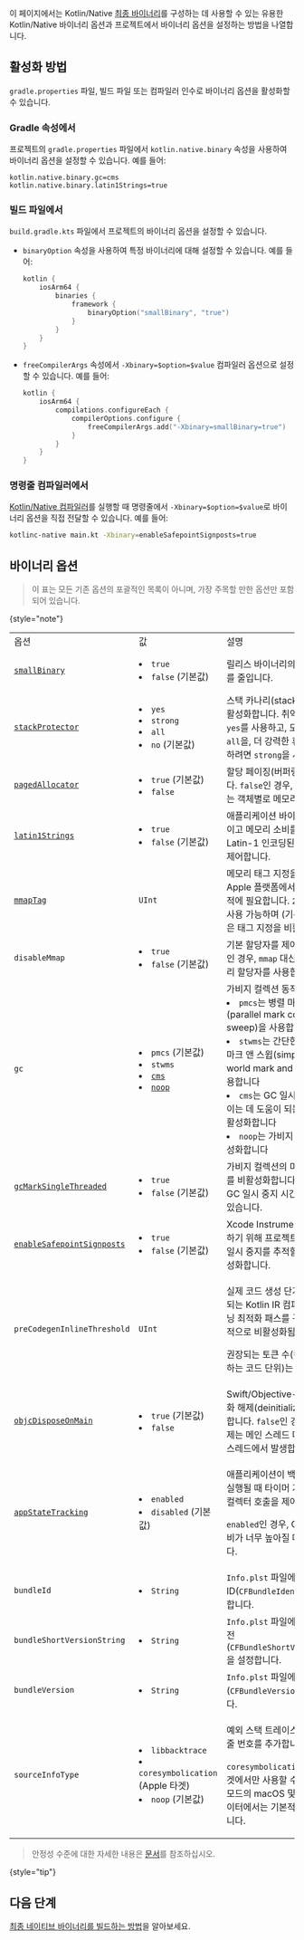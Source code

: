 [//]: # (title: Kotlin/Native 바이너리 옵션)

이 페이지에서는 Kotlin/Native [최종 바이너리](https://www.jetbrains.com/help/kotlin-multiplatform-dev/multiplatform-build-native-binaries.html)를 구성하는 데 사용할 수 있는 유용한 Kotlin/Native 바이너리 옵션과 프로젝트에서 바이너리 옵션을 설정하는 방법을 나열합니다.

## 활성화 방법

`gradle.properties` 파일, 빌드 파일 또는 컴파일러 인수로 바이너리 옵션을 활성화할 수 있습니다.

### Gradle 속성에서

프로젝트의 `gradle.properties` 파일에서 `kotlin.native.binary` 속성을 사용하여 바이너리 옵션을 설정할 수 있습니다. 예를 들어:

```none
kotlin.native.binary.gc=cms
kotlin.native.binary.latin1Strings=true
```

### 빌드 파일에서

`build.gradle.kts` 파일에서 프로젝트의 바이너리 옵션을 설정할 수 있습니다.

* `binaryOption` 속성을 사용하여 특정 바이너리에 대해 설정할 수 있습니다. 예를 들어:

  ```kotlin
  kotlin {
      iosArm64 {
          binaries {
              framework {
                  binaryOption("smallBinary", "true")
              }
          }
      }
  }
  ```

* `freeCompilerArgs` 속성에서 `-Xbinary=$option=$value` 컴파일러 옵션으로 설정할 수 있습니다. 예를 들어:

  ```kotlin
  kotlin {
      iosArm64 {
          compilations.configureEach {
              compilerOptions.configure {
                  freeCompilerArgs.add("-Xbinary=smallBinary=true")
              }
          }
      }
  }
  ```

### 명령줄 컴파일러에서

[Kotlin/Native 컴파일러](native-get-started.md#using-the-command-line-compiler)를 실행할 때 명령줄에서 `-Xbinary=$option=$value`로 바이너리 옵션을 직접 전달할 수 있습니다. 예를 들어:

```bash
kotlinc-native main.kt -Xbinary=enableSafepointSignposts=true
```

## 바이너리 옵션

> 이 표는 모든 기존 옵션의 포괄적인 목록이 아니며, 가장 주목할 만한 옵션만 포함되어 있습니다.
>
{style="note"}

<table column-width="fixed">
    <tr>
        <td width="240">옵션</td>
        <td width="170">값</td>
        <td>설명</td>
        <td width="110">상태</td>
    </tr>
    <tr>
        <td><a href="whatsnew2220.md#smaller-binary-size-for-release-binaries"><code>smallBinary</code></a></td>
        <td>
            <list>
                <li><code>true</code></li>
                <li><code>false</code> (기본값)</li>
            </list>
        </td>
        <td>릴리스 바이너리의 바이너리 크기를 줄입니다.</td>
        <td>2.2.20부터 실험적</td>
    </tr>
    <tr>
        <td><a href="whatsnew2220.md#support-for-stack-canaries-in-binaries"><code>stackProtector</code></a></td>
        <td>
            <list>
                <li><code>yes</code></li>
                <li><code>strong</code></li>
                <li><code>all</code></li>
                <li><code>no</code> (기본값)</li>
            </list>
        </td>
        <td>스택 카나리(stack canaries)를 활성화합니다. 취약한 함수에는 <code>yes</code>를 사용하고, 모든 함수에는 <code>all</code>을, 더 강력한 휴리스틱을 사용하려면 <code>strong</code>을 사용합니다.</td>
        <td>2.2.20부터 사용 가능</td>
    </tr>
    <tr>
        <td><a href="native-memory-manager.md#disable-allocator-paging"><code>pagedAllocator</code></a></td>
        <td>
            <list>
                <li><code>true</code> (기본값)</li>
                <li><code>false</code></li>
            </list>
        </td>
        <td>할당 페이징(버퍼링)을 제어합니다. <code>false</code>인 경우, 메모리 할당자는 객체별로 메모리를 예약합니다.</td>
        <td>2.2.0부터 실험적</td>
    </tr>
    <tr>
        <td><a href="native-memory-manager.md#enable-support-for-latin-1-strings"><code>latin1Strings</code></a></td>
        <td>
            <list>
                <li><code>true</code></li>
                <li><code>false</code> (기본값)</li>
            </list>
        </td>
        <td>애플리케이션 바이너리 크기를 줄이고 메모리 소비를 조정하기 위해 Latin-1 인코딩된 문자열 지원을 제어합니다.</td>
        <td>2.2.0부터 실험적</td>
    </tr>
    <tr>
        <td><a href="native-memory-manager.md#track-memory-consumption-on-apple-platforms"><code>mmapTag</code></a></td>
        <td><code>UInt</code></td>
        <td>메모리 태그 지정을 제어하며, Apple 플랫폼에서 메모리 소비 추적에 필요합니다. <code>240</code>-<code>255</code> 값이 사용 가능하며 (기본값은 <code>246</code>), <code>0</code>은 태그 지정을 비활성화합니다.</td>
        <td>2.2.0부터 사용 가능</td>
    </tr>
    <tr>
        <td><code>disableMmap</code></td>
        <td>
            <list>
                <li><code>true</code></li>
                <li><code>false</code> (기본값)</li>
            </list>
        </td>
        <td>기본 할당자를 제어합니다. <code>true</code>인 경우, <code>mmap</code> 대신 <code>malloc</code> 메모리 할당자를 사용합니다.</td>
        <td>2.2.0부터 사용 가능</td>
    </tr>
    <tr>
        <td><code>gc</code></td>
        <td>
            <list>
                <li><code>pmcs</code> (기본값)</li>
                <li><code>stwms</code></li>
                <li><a href="native-memory-manager.md#optimize-gc-performance"><code>cms</code></a></li>
                <li><a href="native-memory-manager.md#disable-garbage-collection"><code>noop</code></a></li>
            </list>
        </td>
        <td>가비지 컬렉션 동작을 제어합니다.
            <list>
                <li><code>pmcs</code>는 병렬 마크 동시 스윕(parallel mark concurrent sweep)을 사용합니다</li>
                <li><code>stwms</code>는 간단한 스톱-더-월드 마크 앤 스윕(simple stop-the-world mark and sweep)을 사용합니다</li>
                <li><code>cms</code>는 GC 일시 중지 시간을 줄이는 데 도움이 되는 동시 마킹을 활성화합니다</li>
                <li><code>noop</code>는 가비지 컬렉션을 비활성화합니다</li>
            </list>
        </td>
        <td><code>cms</code>는 2.0.20부터 실험적</td>
    </tr>
    <tr>
        <td><a href="native-memory-manager.md#garbage-collector"><code>gcMarkSingleThreaded</code></a></td>
        <td>
            <list>
                <li><code>true</code></li>
                <li><code>false</code> (기본값)</li>
            </list>
        </td>
        <td>가비지 컬렉션의 마크 단계 병렬화를 비활성화합니다. 대규모 힙에서 GC 일시 중지 시간을 증가시킬 수 있습니다.</td>
        <td>1.7.20부터 사용 가능</td>
    </tr>
    <tr>
        <td><a href="native-memory-manager.md#monitor-gc-performance"><code>enableSafepointSignposts</code></a></td>
        <td>
            <list>
                <li><code>true</code></li>
                <li><code>false</code> (기본값)</li>
            </list>
        </td>
        <td>Xcode Instruments에서 디버깅하기 위해 프로젝트에서 GC 관련 일시 중지를 추적할 수 있도록 활성화합니다.</td>
        <td>2.0.20부터 사용 가능</td>
    </tr>
    <tr>
        <td><code>preCodegenInlineThreshold</code></td>
        <td><code>UInt</code></td>
        <td>
            <p>실제 코드 생성 단계 이전에 수행되는 Kotlin IR 컴파일러의 인라이닝 최적화 패스를 구성합니다(기본적으로 비활성화됨).</p> 
            <p>권장되는 토큰 수(컴파일러가 파싱하는 코드 단위)는 40입니다.</p>
        </td>
        <td>2.1.20부터 실험적</td>
    </tr>
    <tr>
        <td><a href="native-arc-integration.md#deinitializers"><code>objcDisposeOnMain</code></a></td>
        <td>
            <list>
                <li><code>true</code> (기본값)</li>
                <li><code>false</code></li>
            </list>
        </td>
        <td>Swift/Objective-C 객체의 초기화 해제(deinitialization)를 제어합니다. <code>false</code>인 경우, 초기화 해제는 메인 스레드 대신 특수 GC 스레드에서 발생합니다.</td>
        <td>1.9.0부터 사용 가능</td>
    </tr>
    <tr>
        <td><a href="native-arc-integration.md#support-for-background-state-and-app-extensions"><code>appStateTracking</code></a></td>
        <td>
            <list>
                <li><code>enabled</code></li>
                <li><code>disabled</code> (기본값)</li>
            </list>
        </td>
        <td>
            <p>애플리케이션이 백그라운드에서 실행될 때 타이머 기반으로 가비지 컬렉터 호출을 제어합니다.</p>
            <p><code>enabled</code>인 경우, GC는 메모리 소비가 너무 높아질 때만 호출됩니다.</p>
       </td>
        <td>1.7.20부터 실험적</td>
    </tr>
    <tr>
        <td><code>bundleId</code></td>
        <td>
            <list>
                <li><code>String</code></li>
            </list>
        </td>
        <td><code>Info.plst</code> 파일에서 번들 ID(<code>CFBundleIdentifier</code>)를 설정합니다.</td>
        <td>1.7.20부터 사용 가능</td>
    </tr>
    <tr>
        <td><code>bundleShortVersionString</code></td>
        <td>
            <list>
                <li><code>String</code></li>
            </list>
        </td>
        <td><code>Info.plst</code> 파일에서 짧은 번들 버전(<code>CFBundleShortVersionString</code>)을 설정합니다.</td>
        <td>1.7.20부터 사용 가능</td>
    </tr>
    <tr>
        <td><code>bundleVersion</code></td>
        <td>
            <list>
                <li><code>String</code></li>
            </list>
        </td>
        <td><code>Info.plst</code> 파일에서 번들 버전(<code>CFBundleVersion</code>)을 설정합니다.</td>
        <td>1.7.20부터 사용 가능</td>
    </tr>
    <tr>
        <td><code>sourceInfoType</code></td>
        <td>
            <list>
                <li><code>libbacktrace</code></li>
                <li><code>coresymbolication</code> (Apple 타겟)</li>
                <li><code>noop</code> (기본값)</li>
            </list>
        </td>
        <td>
            <p>예외 스택 트레이스에 파일 위치와 줄 번호를 추가합니다.</p>
            <p><code>coresymbolication</code>은 Apple 타겟에서만 사용할 수 있으며 디버그 모드의 macOS 및 Apple 시뮬레이터에서는 기본적으로 활성화됩니다.</p>
        </td>
        <td>1.6.20부터 실험적</td>
    </tr>
    <!-- <tr>
        <td><code>objcExportReportNameCollisions</code></td>
        <td>
            <list>
                <li><code>true</code></li>
                <li><code>false</code> (default)</li>
            </list>
        </td>
        <td>When <code>enabled</code>, reports warnings in case name collisions occur during Objective-C export.</td>
        <td></td>
    </tr>
    <tr>
        <td><code>objcExportErrorOnNameCollisions</code></td>
        <td>
            <list>
                <li><code>true</code></li>
                <li><code>false</code> (default)</li>
            </list>
        </td>
        <td>When <code>true</code>, issues errors in case name collisions occur during Objective-C export.</td>
        <td></td>
    </tr>
    <tr>
        <td><code>debugCompilationDir</code></td>
        <td><code>String</code></td>
        <td>Specifies the directory path to use for debug information in the compiled binary.</td>
        <td></td>
    </tr>
    <tr>
        <td><code>fixedBlockPageSize</code></td>
        <td><code>UInt</code></td>
        <td>Controls the page size for fixed memory blocks in the memory allocator. Affects memory allocation performance and fragmentation.</td>
        <td></td>
    </tr>
    <tr>
        <td><code>gcMutatorsCooperate</code></td>
        <td>
            <list>
                <li><code>true</code></li>
                <li><code>false</code> (default)</li>
            </list>
        </td>
        <td>Controls cooperation between mutator threads and the garbage collector.</td>
        <td></td>
    </tr>
    <tr>
        <td><code>auxGCThreads</code></td>
        <td><code>UInt</code></td>
        <td>Specifies the number of auxiliary threads to use for garbage collection.</td>
        <td></td>
    </tr>
    <tr>
        <td><code>sanitizer</code></td>
        <td>
            <list>
                <li><code>address</code></li>
                <li><code>thread</code></li>
            </list>
        </td>
        <td>Enables runtime sanitizers for detecting various issues like memory errors, data races, and undefined behavior.</td>
        <td>Experimental</td>
    </tr> -->
</table>

> 안정성 수준에 대한 자세한 내용은 [문서](components-stability.md#stability-levels-explained)를 참조하십시오.
> 
{style="tip"}

## 다음 단계

[최종 네이티브 바이너리를 빌드하는 방법](https://www.jetbrains.com/help/kotlin-multiplatform-dev/multiplatform-build-native-binaries.html)을 알아보세요.